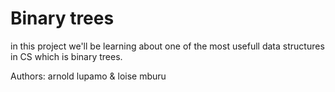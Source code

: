 # Binary trees

in this project we'll be learning about one of the most usefull data structures in CS which is binary trees.

Authors: arnold lupamo & loise mburu
